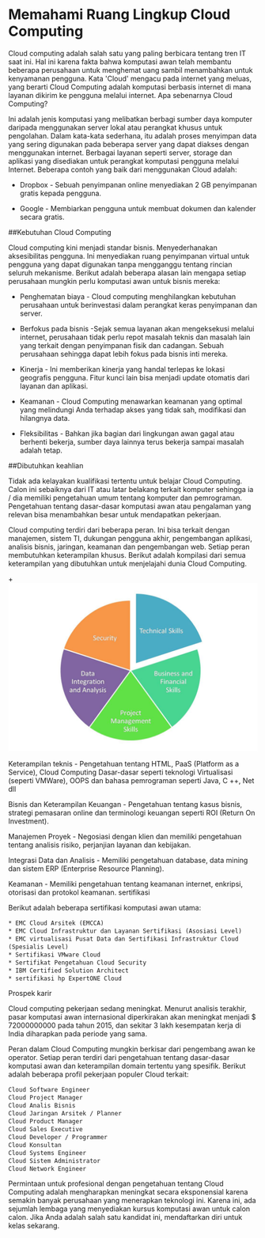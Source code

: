 # Memahami Ruang Lingkup Cloud Computing

Cloud computing adalah salah satu yang paling berbicara tentang tren IT saat ini. Hal ini karena fakta bahwa komputasi awan telah membantu beberapa perusahaan untuk menghemat uang sambil menambahkan untuk kenyamanan pengguna. Kata 'Cloud' mengacu pada internet yang meluas, yang berarti Cloud Computing adalah komputasi berbasis internet di mana layanan dikirim ke pengguna melalui internet.
Apa sebenarnya Cloud Computing?

Ini adalah jenis komputasi yang melibatkan berbagi sumber daya komputer daripada menggunakan server lokal atau perangkat khusus untuk pengolahan. Dalam kata-kata sederhana, itu adalah proses menyimpan data yang sering digunakan pada beberapa server yang dapat diakses dengan menggunakan internet. Berbagai layanan seperti server, storage dan aplikasi yang disediakan untuk perangkat komputasi pengguna melalui Internet. Beberapa contoh yang baik dari menggunakan Cloud adalah:

   * Dropbox - Sebuah penyimpanan online menyediakan 2 GB penyimpanan gratis kepada pengguna.

   * Google - Membiarkan pengguna untuk membuat dokumen dan kalender secara gratis.

##Kebutuhan Cloud Computing

Cloud computing kini menjadi standar bisnis. Menyederhanakan aksesibilitas pengguna. Ini menyediakan ruang penyimpanan virtual untuk pengguna yang dapat digunakan tanpa mengganggu tentang rincian seluruh mekanisme. Berikut adalah beberapa alasan lain mengapa setiap perusahaan mungkin perlu komputasi awan untuk bisnis mereka:

   * Penghematan biaya - Cloud computing menghilangkan kebutuhan perusahaan untuk berinvestasi dalam perangkat keras penyimpanan dan server.

   * Berfokus pada bisnis -Sejak semua layanan akan mengeksekusi melalui internet, perusahaan tidak perlu repot masalah teknis dan masalah lain yang terkait dengan penyimpanan fisik dan cadangan. Sebuah perusahaan sehingga dapat lebih fokus pada bisnis inti mereka.

   * Kinerja - Ini memberikan kinerja yang handal terlepas ke lokasi geografis pengguna. Fitur kunci lain bisa menjadi update otomatis dari layanan dan aplikasi.

   * Keamanan - Cloud Computing menawarkan keamanan yang optimal yang melindungi Anda terhadap akses yang tidak sah, modifikasi dan hilangnya data.

   * Fleksibilitas - Bahkan jika bagian dari lingkungan awan gagal atau berhenti bekerja, sumber daya lainnya terus bekerja sampai masalah adalah tetap.

##Dibutuhkan keahlian

Tidak ada kelayakan kualifikasi tertentu untuk belajar Cloud Computing. Calon ini sebaiknya dari IT atau latar belakang terkait komputer sehingga ia / dia memiliki pengetahuan umum tentang komputer dan pemrograman. Pengetahuan tentang dasar-dasar komputasi awan atau pengalaman yang relevan bisa menambahkan besar untuk mendapatkan pekerjaan.

Cloud computing terdiri dari beberapa peran. Ini bisa terkait dengan manajemen, sistem TI, dukungan pengguna akhir, pengembangan aplikasi, analisis bisnis, jaringan, keamanan dan pengembangan web. Setiap peran membutuhkan keterampilan khusus. Berikut adalah kompilasi dari semua keterampilan yang dibutuhkan untuk menjelajahi dunia Cloud Computing.
 
+![Repository scope cloud](images/c2.png)

Keterampilan teknis - Pengetahuan tentang HTML, PaaS (Platform as a Service), Cloud Computing Dasar-dasar seperti teknologi Virtualisasi (seperti VMWare), OOPS dan bahasa pemrograman seperti Java, C ++, Net dll

Bisnis dan Keterampilan Keuangan - Pengetahuan tentang kasus bisnis, strategi pemasaran online dan terminologi keuangan seperti ROI (Return On Investment).

Manajemen Proyek - Negosiasi dengan klien dan memiliki pengetahuan tentang analisis risiko, perjanjian layanan dan kebijakan.

Integrasi Data dan Analisis - Memiliki pengetahuan database, data mining dan sistem ERP (Enterprise Resource Planning).

Keamanan - Memiliki pengetahuan tentang keamanan internet, enkripsi, otorisasi dan protokol keamanan.
sertifikasi

Berikut adalah beberapa sertifikasi komputasi awan utama:

    * EMC Cloud Arsitek (EMCCA)
    * EMC Cloud Infrastruktur dan Layanan Sertifikasi (Asosiasi Level)
    * EMC virtualisasi Pusat Data dan Sertifikasi Infrastruktur Cloud (Spesialis Level)
    * Sertifikasi VMware Cloud
    * Sertifikat Pengetahuan Cloud Security
    * IBM Certified Solution Architect
    * sertifikasi hp ExpertONE Cloud

Prospek karir

Cloud computing pekerjaan sedang meningkat. Menurut analisis terakhir, pasar komputasi awan internasional diperkirakan akan meningkat menjadi $ 72000000000 pada tahun 2015, dan sekitar 3 lakh kesempatan kerja di India diharapkan pada periode yang sama.

Peran dalam Cloud Computing mungkin berkisar dari pengembang awan ke operator. Setiap peran terdiri dari pengetahuan tentang dasar-dasar komputasi awan dan keterampilan domain tertentu yang spesifik. Berikut adalah beberapa profil pekerjaan populer Cloud terkait:

    Cloud Software Engineer
    Cloud Project Manager
    Cloud Analis Bisnis
    Cloud Jaringan Arsitek / Planner
    Cloud Product Manager
    Cloud Sales Executive
    Cloud Developer / Programmer
    Cloud Konsultan
    Cloud Systems Engineer
    Cloud Sistem Administrator
    Cloud Network Engineer

Permintaan untuk profesional dengan pengetahuan tentang Cloud Computing adalah mengharapkan meningkat secara eksponensial karena semakin banyak perusahaan yang menerapkan teknologi ini. Karena ini, ada sejumlah lembaga yang menyediakan kursus komputasi awan untuk calon calon. Jika Anda adalah salah satu kandidat ini, mendaftarkan diri untuk kelas sekarang.

